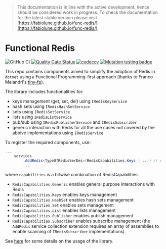 > This documentation is in line with the active development, hence should be considered work in progress. To check the documentation for the latest stable version please visit [https://fabiolune.github.io/func-redis/](https://fabiolune.github.io/func-redis/)

# Functional Redis

![GitHub CI](https://github.com/fabiolune/func-redis/actions/workflows/main.yaml/badge.svg)
[![Quality Gate Status](https://sonarcloud.io/api/project_badges/measure?project=fabiolune_func-redis&metric=alert_status)](https://sonarcloud.io/summary/new_code?id=fabiolune_func-redis)
[![codecov](https://codecov.io/gh/fabiolune/func-redis/graph/badge.svg?token=EBG533UNGE)](https://codecov.io/gh/fabiolune/func-redis)
[![Mutation testing badge](https://img.shields.io/endpoint?style=flat&url=https%3A%2F%2Fbadge-api.stryker-mutator.io%2Fgithub.com%2Ffabiolune%2Ffunc-redis%2Fmain)](https://dashboard.stryker-mutator.io/reports/github.com/fabiolune/func-redis/main)

This repo contains components aimed to simplify the adoption of Redis in `dotnet` using a Functional Programming-first approach (thanks to Franco Melandri's [tiny-fp](https://github.com/FrancoMelandri/tiny-fp)).

The library includes functionalities for:

- keys management (get, set, del) using `IRedisKeyService`
- hash sets using `IRedisHashSetService`
- sets using `IRedisSetService`
- lists using `IRedisListService`
- pub/sub using `IRedisPublisherService` and `IRedisSubscriber`
- generic interaction with Redis for all the use cases not covered by the aboive implementations using `IRedisService`

To register the required components, use:

``` C#
...
    services
        .AddRedis<TypeOfRedisSerDes>(RedisCapabilities.Keys | ...) // capabilities as flags
        ...
```

where `capabilities` is a bitwise combination of RedisCapabilities:

- `RedisCapabilities.Generic` enables general purpose interactions with Redis
- `RedisCapabilities.Keys` enables keys management
- `RedisCapabilities.HashSet` enables hash sets management
- `RedisCapabilities.Set` enables sets management
- `RedisCapabilities.List` enables lists management
- `RedisCapabilities.Publisher` enables publish management
- `RedisCapabilities.Subscriber` enables subscribe management (the `AddRedis` service collection extension requires an array of assemblies to enable scanning of `IRedisSubscriber` implementations).

See [here](Func.Redis/README.md) for some details on the usage of the library.
